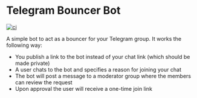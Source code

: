 # Telegram Bouncer Bot

[![ci](https://github.com/DASPRiD/telegram-bouncer-bot/actions/workflows/ci.yml/badge.svg)](https://github.com/DASPRiD/telegram-bouncer-bot/actions/workflows/ci.yml)

A simple bot to act as a bouncer for your Telegram group. It works the following way:

- You publish a link to the bot instead of your chat link (which should be made private)
- A user chats to the bot and specifies a reason for joining your chat
- The bot will post a message to a moderator group where the members can review the request
- Upon approval the user will receive a one-time join link
